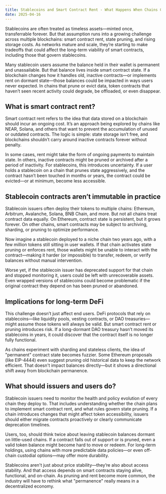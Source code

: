 ```yaml
---
title: Stablecoins and Smart Contract Rent - What Happens When Chains Get Pruned
date: 2025-04-16
---
```


Stablecoins are often treated as timeless assets—minted once, transferrable forever. But that assumption runs into a growing challenge across multiple blockchains: smart contract rent, state pruning, and rising storage costs. As networks mature and scale, they’re starting to make tradeoffs that could affect the long-term viability of smart contracts, including those that govern stablecoins.

Many stablecoin users assume the balance held in their wallet is permanent and unassailable. But that balance lives inside smart contract state. If a blockchain changes how it handles old, inactive contracts—or implements rent on dormant state—those balances could be impacted in ways users never expected. In chains that prune or evict data, token contracts that haven’t seen recent activity could degrade, be offloaded, or even disappear.

## What is smart contract rent?

Smart contract rent refers to the idea that data stored on a blockchain should incur an ongoing cost. It’s an approach being explored by chains like NEAR, Solana, and others that want to prevent the accumulation of unused or outdated contracts. The logic is simple: state storage isn’t free, and blockchains shouldn’t carry around inactive contracts forever without penalty.

In some cases, rent might take the form of ongoing payments to maintain state. In others, inactive contracts might be pruned or archived after a period of inactivity. For stablecoins, this introduces uncertainty. If a user holds a stablecoin on a chain that prunes state aggressively, and the contract hasn’t been touched in months or years, the contract could be evicted—or at minimum, become less accessible.

## Stablecoin contracts aren’t immutable in practice

Stablecoin issuers often deploy their tokens to multiple chains: Ethereum, Arbitrum, Avalanche, Solana, BNB Chain, and more. But not all chains treat contract data equally. On Ethereum, contract state is persistent, but it grows forever. On other chains, smart contracts may be subject to archiving, sharding, or pruning to optimize performance.

Now imagine a stablecoin deployed to a niche chain two years ago, with a few million tokens still sitting in user wallets. If that chain activates state pruning or enforces rent, those wallets might be unable to interact with the contract—making it harder (or impossible) to transfer, redeem, or verify balances without manual intervention.

Worse yet, if the stablecoin issuer has deprecated support for that chain and stopped monitoring it, users could be left with unrecoverable assets. Even wrapped versions of stablecoins could become problematic if the original contract they depend on has been pruned or abandoned.

## Implications for long-term DeFi

This challenge doesn’t just affect end users. DeFi protocols that rely on stablecoins—like liquidity pools, vesting contracts, or DAO treasuries—might assume those tokens will always be valid. But smart contract rent or pruning introduces risk. If a long-dormant DAO treasury hasn’t moved its stablecoins in years, it could discover that the contract itself is no longer fully functional.

As chains experiment with sharding and stateless clients, the idea of "permanent" contract state becomes fuzzier. Some Ethereum proposals (like EIP-4444) even suggest pruning old historical data to keep the network efficient. That doesn't impact balances directly—but it shows a directional shift away from blockchain permanence.

## What should issuers and users do?

Stablecoin issuers need to monitor the health and policy evolution of every chain they deploy to. That includes understanding whether the chain plans to implement smart contract rent, and what rules govern state pruning. If a chain introduces changes that might affect token accessibility, issuers should either migrate contracts proactively or clearly communicate deprecation timelines.

Users, too, should think twice about leaving stablecoin balances dormant on little-used chains. If a contract falls out of support or is pruned, even a valid token balance might become hard to move or redeem. For long-term holdings, using chains with more predictable data policies—or even off-chain custodial options—may offer more durability.

Stablecoins aren't just about price stability—they’re also about access stability. And that access depends on smart contracts staying alive, functional, and on-chain. As pruning and rent become more common, the industry will have to rethink what "permanence" really means in a decentralized economy.
